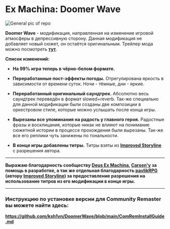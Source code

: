 # Ex Machina: Doomer Wave

![General pic of repo](https://user-images.githubusercontent.com/60093741/215395684-c812444b-7aa0-46a9-b7a4-aa4eb60492d7.png)

**Doomer Wave** - модификация, направленная на изменение игровой атмосферы в депрессивную сторону. Данная модификация не добавляет новый сюжет, он остаётся оригинальным.
 Трейлер мода можно посмотреть **[тут](https://youtu.be/oGKfYa-B-08)**.

**Список изменений:**

- **На 99% игра теперь в чёрно-белом формате.**

- **Переработанные пост-эффекты погоды.** Отрегулирована яркость в зависимости от времени суток. Ночи - тёмные, дни - яркие.

- **Переработанный оригинальный саундтрек.** Абсолютно весь саундтрек переведён в формат slowed+reverb. Так-же специально для данной модификации были созданы две композиции в оркестровом стиле, которые можно услышать после конца игры.

- **Вырезаны все упоминания на радость у главного героя.** Радостные фразы и восклицания, которые никак не влияют на понимание сюжетной истории в процессе прохождения были вырезаны. Так-же все его реплики чуть занижены по тональности.

- **В конце игры добавлены титры.** Титры взяты из **[Improved Storyline](https://github.com/zatinu322/ImprovedStoryline)** с разрешения автора.

-----------------------------------------------------------------------------------------------

**Выражаю благодарность сообществу [Deus Ex Machina](https://discord.gg/PVW57kr), [Carsen'y](https://github.com/MrPlayerEx) за помощь в разработке, а так же отдельная благодарность [pavlikRPG](https://github.com/zatinu322) (автору **[Improved Storyline](https://github.com/zatinu322/ImprovedStoryline)**) за предоставление разрешения на использование титров из его модификации в конце игры.**


-----------------------------------------------------------------------------------------------

### Инструкцию по установке версии для Community Remaster вы можете найти здесь:
**https://github.com/ksh1vn/DoomerWave/blob/main/ComRemInstallGuide.md**
